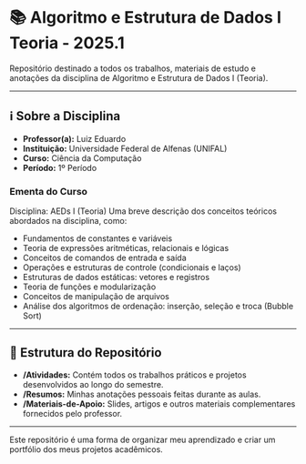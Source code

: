 # 📚 Algoritmo e Estrutura de Dados I Teoria - 2025.1

Repositório destinado a todos os trabalhos, materiais de estudo e anotações da disciplina de Algoritmo e Estrutura de Dados I (Teoria).

---

## ℹ️ Sobre a Disciplina

- **Professor(a):** Luiz Eduardo
- **Instituição:** Universidade Federal de Alfenas (UNIFAL)
- **Curso:** Ciência da Computação
- **Período:** 1º Período

### Ementa do Curso
Disciplina: AEDs I (Teoria)
Uma breve descrição dos conceitos teóricos abordados na disciplina, como:
- Fundamentos de constantes e variáveis
- Teoria de expressões aritméticas, relacionais e lógicas
- Conceitos de comandos de entrada e saída
- Operações e estruturas de controle (condicionais e laços)
- Estruturas de dados estáticas: vetores e registros
- Teoria de funções e modularização
- Conceitos de manipulação de arquivos
- Análise dos algoritmos de ordenação: inserção, seleção e troca (Bubble Sort)

---

## 📂 Estrutura do Repositório

- **/Atividades:** Contém todos os trabalhos práticos e projetos desenvolvidos ao longo do semestre.
- **/Resumos:** Minhas anotações pessoais feitas durante as aulas.
- **/Materiais-de-Apoio:** Slides, artigos e outros materiais complementares fornecidos pelo professor.

---

Este repositório é uma forma de organizar meu aprendizado e criar um portfólio dos meus projetos acadêmicos.
